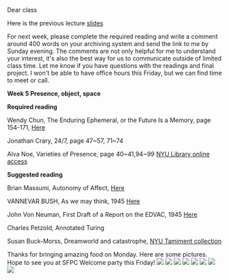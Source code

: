 Dear class

Here is the previous lecture [slides](https://speakerdeck.com/tchoi8/to-remember-and-forget-lecture-4 )

For next week, please complete the required reading and write a comment around 400 words on your archiving system and send the link to me by Sunday evening. The comments are not only helpful for me to understand your interest, it's also the best way for us to communicate outside of limited class time. Let me know if you have questions with the readings and final project. I won't be able to have office hours this Friday, but we can find time to meet or call.

**Week 5 Presence, object, space**  

**Required reading**

Wendy Chun, The Enduring Ephemeral, or the Future Is a Memory, page 154-171, [Here](http://www.ucl.ac.uk/art-history/events/past-imperfect/chun-reading)

Jonathan Crary, 24/7, page 47~57, 71~74  
 
Alva Noe, Varieties of Presence, page 40~41,94~99  [NYU Library online access](https://getit.library.nyu.edu/resolve?&ctx_ver=Z39.88-2004&ctx_enc=info:ofi/enc:UTF-8&ctx_tim=2014-10-01T08%3A37%3A55IST&url_ver=Z39.88-2004&url_ctx_fmt=infofi/fmt:kev:mtx:ctx&rfr_id=info:sid/primo.exlibrisgroup.com:primo-degruyterebooks10.4159/harvard.9780674063013&rft_val_fmt=info:ofi/fmt:kev:mtx:book&rft.genre=book&rft.jtitle=&rft.btitle=Varieties%20of%20Presence&rft.aulast=No%C3%AB&rft.aufirst=Alva&rft.auinit=&rft.auinit1=&rft.auinitm=&rft.ausuffix=&rft.au=No%C3%AB%2C%20Alva&rft.aucorp=&rft.volume=&rft.issue=&rft.part=&rft.quarter=&rft.ssn=&rft.spage=&rft.epage=&rft.pages=&rft.artnum=&rft.pub=Harvard%20University%20Press&rft.place=Cambridge%2C%20Mass.&rft.issn=&rft.eissn=9780674062146&rft.isbn=9780674063013&rft.sici=&rft.coden=&rft_id=info:doi/&rft.object_id=&rft.primo=degruyterebooks10.4159/harvard.9780674063013&rft.eisbn=&rft_dat=%3Cdegruyterebooks%3E10.4159/harvard.9780674063013%3C/degruyterebooks%3E%3Cgrp_id%3E105827782%3C/grp_id%3E%3Coa%3E%3C/oa%3E&rft_id=info:oai/&req.language=eng) 

**Suggested reading**

Brian Massumi, Autonomy of Affect, [Here](http://cr.middlebury.edu/amlit_civ/allen/2012%20backup/scholarship/affect%20theory/massumi.pdf)
 
VANNEVAR BUSH, As we may think, 1945 [Here](http://www.theatlantic.com/magazine/archive/1945/07/as-we-may-think/303881/)

John Von Neuman, First Draft of a Report on the EDVAC, 1945 [Here](http://www.virtualtravelog.net/wp/wp-content/media/2003-08-TheFirstDraft.pdf)

Charles Petzold, Annotated Turing

Susan Buck-Morss, Dreamworld and catastrophe, [NYU Tamiment collection](https://getit.library.nyu.edu/resolve?&ctx_ver=Z39.88-2004&ctx_enc=info:ofi/enc:UTF-8&ctx_tim=2014-10-01T08%3A47%3A44IST&url_ver=Z39.88-2004&url_ctx_fmt=infofi/fmt:kev:mtx:ctx&rfr_id=info:sid/primo.exlibrisgroup.com:primo-nyu_aleph001638089&rft_val_fmt=info:ofi/fmt:kev:mtx:book&rft.genre=book&rft.jtitle=&rft.btitle=Dreamworld%20and%20catastrophe%20:%20the%20passing%20of%20mass%20utopia%20in%20East%20and%20West&rft.aulast=Buck-Morss&rft.aufirst=Susan&rft.auinit=&rft.auinit1=&rft.auinitm=&rft.ausuffix=&rft.au=Buck-Morss%2C%20Susan&rft.aucorp=&rft.volume=&rft.issue=&rft.part=&rft.quarter=&rft.ssn=&rft.spage=&rft.epage=&rft.pages=&rft.artnum=&rft.pub=MIT%20Press&rft.place=Cambridge%2C%20Mass.&rft.issn=&rft.eissn=&rft.isbn=0262024640&rft.sici=&rft.coden=&rft_id=info:doi/&rft.object_id=&rft.primo=nyu_aleph001638089&rft.eisbn=&rft_dat=%3Cnyu_aleph%3E001638089%3C/nyu_aleph%3E%3Cgrp_id%3E103572515%3C/grp_id%3E%3Coa%3E%3C/oa%3E&rft_id=info:oai/&req.language=eng) 

Thanks for bringing amazing food on Monday. 
Here are some pictures.
Hope to see you at SFPC Welcome party this Friday! 
![](https://github.com/tchoi8/RememberAndForget/blob/master/letters/pictures/itp-2593.jpg)
![](https://github.com/tchoi8/RememberAndForget/blob/master/letters/pictures/picnic.jpg)
![](https://github.com/tchoi8/RememberAndForget/blob/master/letters/pictures/itp-2608.jpg)
![](https://github.com/tchoi8/RememberAndForget/blob/master/letters/pictures/itp-2627.jpg)
![](https://github.com/tchoi8/RememberAndForget/blob/master/letters/pictures/itp-2665.jpg)
![](https://github.com/tchoi8/RememberAndForget/blob/master/letters/pictures/itp-2667.jpg)
![](https://github.com/tchoi8/RememberAndForget/blob/master/letters/pictures/itp-2670.jpg)
![](https://github.com/tchoi8/RememberAndForget/blob/master/letters/pictures/itp-2673.jpg)

